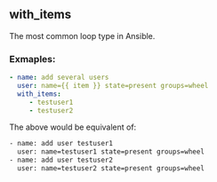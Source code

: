 ## with_items
The most common loop type in Ansible.

### Exmaples:
```yaml
- name: add several users
  user: name={{ item }} state=present groups=wheel
  with_items:
     - testuser1
     - testuser2
```
The above would be equivalent of:
```bash
- name: add user testuser1
  user: name=testuser1 state=present groups=wheel
- name: add user testuser2
  user: name=testuser2 state=present groups=wheel
```
